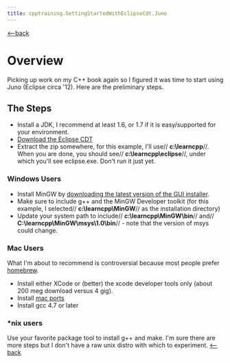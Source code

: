```yaml
---
title: cpptraining.GettingStartedWithEclipseCdt.Juno
---
```

[<--back](CppTraining)
# Overview
Picking up work on my C++ book again so I figured it was time to start using Juno (Eclipse circa '12). Here are the preliminary steps.
## The Steps
* Install a JDK, I recommend at least 1.6, or 1.7 if it is easy/supported for your environment.
* [Download the Eclipse CDT](http://www.eclipse.org/downloads/packages/node/818)
* Extract the zip somewhere, for this example, I'll use// **c:\learncpp**//. When you are done, you should see// **c:\learncpp\eclipse**//, under which you'll see eclipse.exe. Don't run it just yet.

### Windows Users
* Install MinGW by [downloading the latest version of the GUI installer](http://sourceforge.net/projects/mingw/files/Installer/mingw-get-inst/).
* Make sure to include g++ and the MinGW Developer toolkit (for this example, I selected// **c:\learncpp\MinGW**// as the installation directory)
* Update your system path to include// **c:\learncpp\MinGW\bin**// and// **C:\learncpp\MinGW\msys\1.0\bin**// - note that the version of msys could change.

### Mac Users
What I'm about to recommend is controversial because most people prefer [homebrew](http://mxcl.github.com/homebrew/).
* Install either XCode or (better) the xcode developer tools only (about 200 meg download versus 4 gig).
* Install [mac ports](http://www.macports.org/install.php/install.php)
* Install gcc 4.7 or later

### *nix users
Use your favorite package tool to install g++ and make. I'm sure there are more steps but I don't have a raw unix distro with which to experiment.
[<--back](CppTraining)
